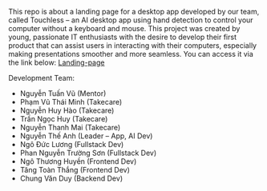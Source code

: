 This repo is about a landing page for a desktop app developed by our team, called Touchless – an AI desktop app using hand detection to control your computer without a keyboard and mouse.
This project was created by young, passionate IT enthusiasts with the desire to develop their first product that can assist users in interacting with their computers, especially making presentations smoother and more seamless.
You can access it via the link below:
  [Landing-page](https://landing-page-touchless.vercel.app)

Development Team:
- Nguyễn Tuấn Vũ (Mentor)
- Phạm Vũ Thái Minh (Takecare)
- Nguyễn Huy Hào (Takecare)
- Trần Ngọc Huy (Takecare)
- Nguyễn Thanh Mai (Takecare)
- Nguyễn Thế Anh (Leader – App, AI Dev)
- Ngô Đức Lương (Fullstack Dev)
- Phan Nguyễn Trường Sơn (Fullstack Dev)
- Ngô Thương Huyền (Frontend Dev)
- Tăng Toàn Thắng (Frontend Dev)
- Chung Văn Duy (Backend Dev)
